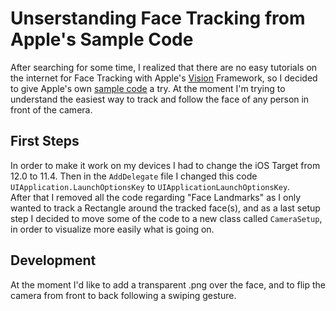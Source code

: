 # Unserstanding Face Tracking from Apple's Sample Code

After searching for some time, I realized that there are no easy tutorials on the internet for Face Tracking with Apple's [Vision](https://developer.apple.com/documentation/vision) Framework, so I decided to give Apple's own [sample code](https://developer.apple.com/documentation/vision/tracking_the_user_s_face_in_real_time) a try. At the moment I'm trying to understand the easiest way to track and follow the face of any person in front of the camera.  

## First Steps

In order to make it work on my devices I had to change the iOS Target from 12.0 to 11.4. Then in the `AddDelegate` file I changed this code `UIApplication.LaunchOptionsKey` to `UIApplicationLaunchOptionsKey`.  
After that I removed all the code regarding "Face Landmarks" as I only wanted to track a Rectangle around the tracked face(s), and as a last setup step I decided to move some of the code to a new class called `CameraSetup`, in order to visualize more easily what is going on. 

## Development
At the moment I'd like to add a transparent .png over the face, and to flip the camera from front to back following a swiping gesture. 

